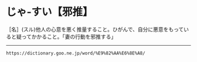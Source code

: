 # じゃ‐すい【邪推】

［名］(スル)他人の心意を悪く推量すること。ひがんで、自分に悪意をもっていると疑ってかかること。「妻の行動を邪推する」

---
`https://dictionary.goo.ne.jp/word/%E9%82%AA%E6%8E%A8/`